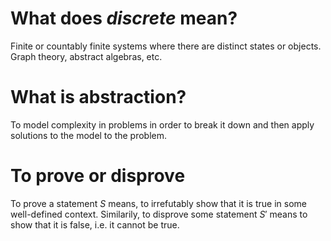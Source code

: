 
# What does *discrete* mean?

Finite or countably finite systems where there are distinct states or objects. Graph theory, abstract algebras, etc.


# What is abstraction?

To model complexity in problems in order to break it down and then apply solutions to the model to the problem.


# To prove or disprove

To prove a statement $S$ means, to irrefutably show that it is true in some well-defined context. Similarily, to disprove some statement $S'$ means to show that it is false, i.e. it cannot be true.
